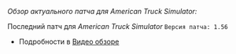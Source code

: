 *Обзор актуального патча для American Truck Simulator:*

Последний патч для _American Truck Simulator_
`Версия патча: 1.56`

- Подробности в [Видео обзоре](https://youtu.be/DFtSVyFdjt8?si=6aYwxfOYm65u9jZK)
